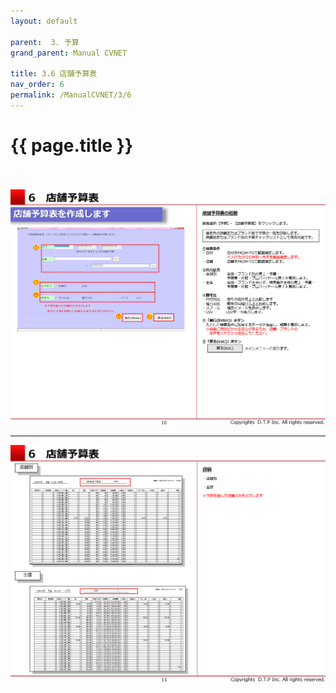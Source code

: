 ```yaml
---
layout: default

parent:  3. 予算
grand_parent: Manual CVNET

title: 3.6 店舗予算表
nav_order: 6
permalink: /ManualCVNET/3/6
---
```


# {{ page.title }} <br/><br/>

<a href="/img/Yosan/Y11.PNG" target="_blank">
<img src="/img/Yosan/Y11.PNG" alt="login image"></a>

---

<a href="/img/Yosan/Y12.PNG" target="_blank">
<img src="/img/Yosan/Y12.PNG" alt="login image"></a>